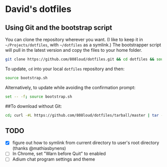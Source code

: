 # David's dotfiles

## Using Git and the bootstrap script

You can clone the repository wherever you want. (I like to keep it in `~/Projects/dotfiles`, with `~/dotfiles` as a symlink.) The bootstrapper script will pull in the latest version and copy the files to your home folder.

```bash
git clone https://github.com/808loud/dotfiles.git && cd dotfiles && source bootstrap.sh
```

To update, `cd` into your local `dotfiles` repository and then:

```bash
source bootstrap.sh
```

Alternatively, to update while avoiding the confirmation prompt:

```bash
set -- -f; source bootstrap.sh
```


##To download without Git:


```bash
cd; curl -#L https://github.com/808loud/dotfiles/tarball/master | tar -xzv --strip-components 1; cd -;
```


## TODO

- [X] figure out how to symlink from current directory to user's root directory (thanks @mathiasbynens)
- [ ] In Chrome, set "Warn before Quit" to enabled
- [ ] Adium chat program settings and theme
